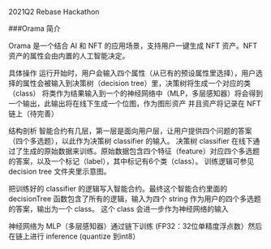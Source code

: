 2021Q2 Rebase Hackathon

###Orama 简介

Orama 是一个结合 AI 和 NFT 的应用场景，支持用户一键生成 NFT 资产。NFT 资产的属性会由内置的人工智能决定。

具体操作
运行开始时，用户会输入四个属性（从已有的预设属性里选择），用户选择的属性会被输入到决策树（decision tree）里，决策树将生成一个对应的类（class）
将类作为结果输入到一个的神经网络中（MLP，多层感知器）将会得到一个输出，此输出将在线下生成一个位图，作为图形资产
并且资产将记录在 NFT 链上（待完善）

结构剖析
智能合约有几层，第一层是面向用户层，让用户提供四个问题的答案（四个多选题），以此作为决策树 classifier 的输入。
决策树 classifier 在线下通过了生成的原始数据来训练。原始数据包含四个特征（feature）对应四个多选题的答案，以及一个标记（label），其中标记有6个类（class）。
训练逻辑可参见 decision tree 文件夹里示意图。

把训练好的 classifier 的逻辑写入智能合约。最终这个智能合约里面的 decisionTree 函数包含了所有的逻辑，输入为四个 string 作为用户的四个多选题的答案，输出为一个 class。
这个 class 会进一步作为神经网络的输入

神经网络为 MLP（多层感知器）通过链下训练 (FP32：32位单精度浮点数）然后在链上进行 inference (quantize 到int8）
